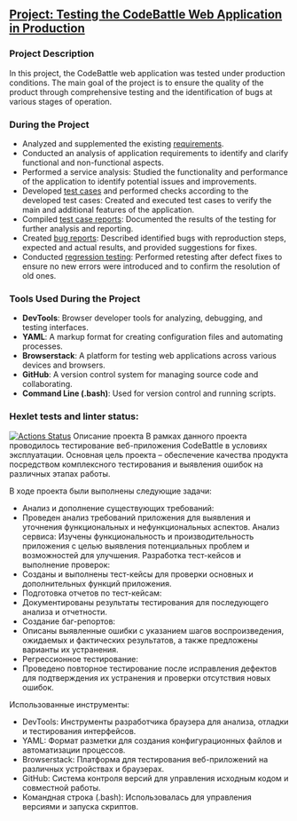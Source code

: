 ## [Project: Testing the CodeBattle Web Application in Production](https://github.com/ViktorSmiryagin/qa-engineer-project-85)

### Project Description

In this project, the CodeBattle web application was tested under production conditions. The main goal of the project is to ensure the quality of the product through comprehensive testing and the identification of bugs at various stages of operation.

### During the Project

* Analyzed and supplemented the existing [requirements](https://github.com/ViktorSmiryagin/Test_CodeBattle/blob/main/requirements.yml).
* Conducted an analysis of application requirements to identify and clarify functional and non-functional aspects.
* Performed a service analysis: Studied the functionality and performance of the application to identify potential issues and improvements.
* Developed [test cases](https://github.com/ViktorSmiryagin/Test_CodeBattle/blob/main/test-cases.yml) and performed checks according to the developed test cases: Created and executed test cases to verify the main and additional features of the application.
* Compiled [test case reports](https://github.com/ViktorSmiryagin/Test_CodeBattle/blob/main/testing-report.yml): Documented the results of the testing for further analysis and reporting.
* Created [bug reports](https://github.com/ViktorSmiryagin/Test_CodeBattle/blob/main/issues.yml): Described identified bugs with reproduction steps, expected and actual results, and provided suggestions for fixes.
* Conducted [regression testing](https://github.com/ViktorSmiryagin/Test_CodeBattle/blob/main/reopened_issues.yml): Performed retesting after defect fixes to ensure no new errors were introduced and to confirm the resolution of old ones.

### Tools Used During the Project

* **DevTools**: Browser developer tools for analyzing, debugging, and testing interfaces.
* **YAML**: A markup format for creating configuration files and automating processes.
* **Browserstack**: A platform for testing web applications across various devices and browsers.
* **GitHub**: A version control system for managing source code and collaborating.
* **Command Line (.bash)**: Used for version control and running scripts.

### Hexlet tests and linter status:
[![Actions Status](https://github.com/ViktorSmiryagin/qa-engineer-project-85/actions/workflows/hexlet-check.yml/badge.svg)](https://github.com/ViktorSmiryagin/qa-engineer-project-85/actions)
Описание проекта
В рамках данного проекта проводилось тестирование веб-приложения CodeBattle в условиях эксплуатации. Основная цель проекта – обеспечение качества продукта посредством комплексного тестирования и выявления ошибок на различных этапах работы.

В ходе проекта были выполнены следующие задачи:
* Анализ и дополнение существующих требований:
* Проведен анализ требований приложения для выявления и уточнения функциональных и нефункциональных аспектов.
Анализ сервиса:
Изучены функциональность и производительность приложения с целью выявления потенциальных проблем и возможностей для улучшения.
Разработка тест-кейсов и выполнение проверок:
* Созданы и выполнены тест-кейсы для проверки основных и дополнительных функций приложения.
* Подготовка отчетов по тест-кейсам:
* Документированы результаты тестирования для последующего анализа и отчетности.
* Создание баг-репортов:
* Описаны выявленные ошибки с указанием шагов воспроизведения, ожидаемых и фактических результатов, а также предложены варианты их устранения.
* Регрессионное тестирование:
* Проведено повторное тестирование после исправления дефектов для подтверждения их устранения и проверки отсутствия новых ошибок.

Использованные инструменты:
* DevTools: Инструменты разработчика браузера для анализа, отладки и тестирования интерфейсов.
* YAML: Формат разметки для создания конфигурационных файлов и автоматизации процессов.
* Browserstack: Платформа для тестирования веб-приложений на различных устройствах и браузерах.
* GitHub: Система контроля версий для управления исходным кодом и совместной работы.
* Командная строка (.bash): Использовалась для управления версиями и запуска скриптов.
